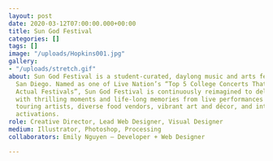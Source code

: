 ```yaml
---
layout: post
date: 2020-03-12T07:00:00.000+00:00
title: Sun God Festival
categories: []
tags: []
image: "/uploads/Hopkins001.jpg"
gallery:
- "/uploads/stretch.gif"
about: Sun God Festival is a student-curated, daylong music and arts festival at UC
  San Diego. Named as one of Live Nation’s “Top 5 College Concerts That Should Be
  Actual Festivals”, Sun God Festival is continuously reimagined to deliver students
  with thrilling moments and life-long memories from live performances by national
  touring artists, diverse food vendors, vibrant art and décor, and interactive brand
  activations.
role: Creative Director, Lead Web Designer, Visual Designer
medium: Illustrator, Photoshop, Processing
collaborators: Emily Nguyen — Developer + Web Designer

---
```

